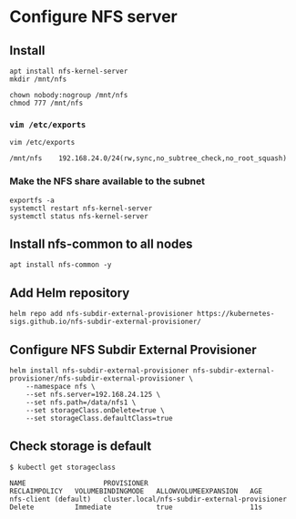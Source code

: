 # Configure NFS server


## Install
```shell
apt install nfs-kernel-server
mkdir /mnt/nfs

chown nobody:nogroup /mnt/nfs
chmod 777 /mnt/nfs
```

### `vim /etc/exports`
```shell
vim /etc/exports
```

```
/mnt/nfs    192.168.24.0/24(rw,sync,no_subtree_check,no_root_squash)
```

### Make the NFS share available to the subnet
```shell
exportfs -a
systemctl restart nfs-kernel-server
systemctl status nfs-kernel-server
```

## Install nfs-common to all nodes
```shell
apt install nfs-common -y
```


## Add Helm repository
```shell
helm repo add nfs-subdir-external-provisioner https://kubernetes-sigs.github.io/nfs-subdir-external-provisioner/
```

## Configure NFS Subdir External Provisioner
```shell
helm install nfs-subdir-external-provisioner nfs-subdir-external-provisioner/nfs-subdir-external-provisioner \
    --namespace nfs \
    --set nfs.server=192.168.24.125 \
    --set nfs.path=/data/nfs1 \
    --set storageClass.onDelete=true \
    --set storageClass.defaultClass=true
```


## Check storage is default
```shell
$ kubectl get storageclass

NAME                   PROVISIONER                                     RECLAIMPOLICY   VOLUMEBINDINGMODE   ALLOWVOLUMEEXPANSION   AGE
nfs-client (default)   cluster.local/nfs-subdir-external-provisioner   Delete          Immediate           true                   11s
```
